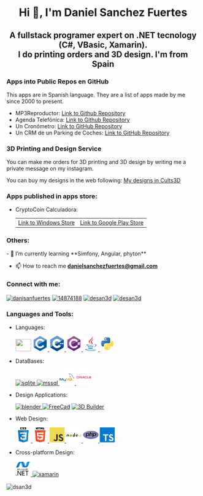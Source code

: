 <h1 align="center">Hi 👋, I'm Daniel Sanchez Fuertes</h1>
<h2 align="center">A fullstack programer expert on .NET tecnology (C#, VBasic, Xamarin). <br/>I do printing orders and 3D design. I'm from Spain</h2>

<!--<p align="left"> <a href="https://github.com/ryo-ma/github-profile-trophy"><img src="https://github-profile-trophy.vercel.app/?username=dsan3d" alt="dsan3d" /></a> </p>-->

<h3>Apps into Public Repos en GitHub</h3>
<p>This apps are in Spanish language. They are a list of apps made by me since 2000 to present.</p>
<ul>
   <li>MP3Reproductor: <a href="https://github.com/dsan3d/ReproductorMp3">Link to Github Repository</a></li>
   <li>Agenda Telefónica: <a href="https://github.com/dsan3d/Agenda2005">Link to Github Repository</a></li>
   <li>Un Cronómetro: <a href="https://github.com/dsan3d/Cronometro">Link to GitHub Repository</a></li>
   <li>Un CRM de un Parking de Coches: <a href="https://github.com/dsan3d/GGuarderiaCoches">Link to GitHub Repository</a></li>
</ul>

<h3>3D Printing and Design Service</h3>
<p align="left">You can make me orders for 3D printing and 3D design by writing me a private message on my instagram.</p>
<p align="left">You can buy my designs in the web following: 
   <a href="https://cults3d.com/es/usuarios/dasafur/creaci%C3%B3n" target="_blank">My designs in Cults3D</a></p>

<h3>Apps published in apps store:</h3>
<ul>
   <li>CryptoCoin Calculadora:
      <table border=0>
       <tr>
         <td><a href="https://www.microsoft.com/store/productId/9NDDK8TT48ZV" target="_blank">Link to Windows Store</a></td>
         <td><a href="https://play.google.com/store/apps/details?id=com.companyname.cccalculadora&gl=ES" target="_blank">Link to Google Play Store</a></td>        </tr></table>
   </li>   
</ul>
<h3>Others:</h3>
- 🌱 I’m currently learning **Simfony, Angular, phyton**

- 📫 How to reach me **danielsanchezfuertes@gmail.com**

<h3 align="left">Connect with me:</h3>
<p align="left">
<a href="https://linkedin.com/in/danisanfuertes" target="blank"><img align="center" src="https://raw.githubusercontent.com/rahuldkjain/github-profile-readme-generator/master/src/images/icons/Social/linked-in-alt.svg" alt="danisanfuertes" height="30" width="40" /></a>
<a href="https://stackoverflow.com/users/14874188" target="blank"><img align="center" src="https://raw.githubusercontent.com/rahuldkjain/github-profile-readme-generator/master/src/images/icons/Social/stack-overflow.svg" alt="14874188" height="30" width="40" /></a>
<a href="https://instagram.com/desan3d" target="blank"><img align="center" src="https://raw.githubusercontent.com/rahuldkjain/github-profile-readme-generator/master/src/images/icons/Social/instagram.svg" alt="desan3d" height="30" width="40" /></a>
<a href="https://www.youtube.com/c/desan3d" target="blank"><img align="center" src="https://raw.githubusercontent.com/rahuldkjain/github-profile-readme-generator/master/src/images/icons/Social/youtube.svg" alt="desan3d" height="30" width="40" /></a>
</p>

<h3 align="left">Languages and Tools:</h3>
<ul><li>Languages:</li>
<p align="left"><a href="https://learn.microsoft.com/es-es/docs/"><img src="https://i.pinimg.com/originals/60/6e/55/606e55f536efeefee29bd07c59f32a44.png" height="32" width="40"></a>
   <a href="https://www.cprogramming.com/" target="_blank" rel="noreferrer"> <img src="https://raw.githubusercontent.com/devicons/devicon/master/icons/c/c-original.svg" alt="c" width="40" height="40"/> </a> 
   <a href="https://www.w3schools.com/cpp/" target="_blank" rel="noreferrer"> <img src="https://raw.githubusercontent.com/devicons/devicon/master/icons/cplusplus/cplusplus-original.svg" alt="cplusplus" width="40" height="40"/> </a> 
   <a href="https://www.w3schools.com/cs/" target="_blank" rel="noreferrer"> <img src="https://raw.githubusercontent.com/devicons/devicon/master/icons/csharp/csharp-original.svg" alt="csharp" width="40" height="40"/> </a>
   <a href="https://www.java.com" target="_blank" rel="noreferrer"> <img src="https://raw.githubusercontent.com/devicons/devicon/master/icons/java/java-original.svg" alt="java" width="40" height="40"/> </a>
   <a href="https://www.python.org" target="_blank" rel="noreferrer"> <img src="https://raw.githubusercontent.com/devicons/devicon/master/icons/python/python-original.svg" alt="python" width="40" height="40"/> </a>
  
   <li>DataBases:</li>
   <p align="left">
   <a href="https://www.sqlite.org/" target="_blank" rel="noreferrer"> <img src="https://www.vectorlogo.zone/logos/sqlite/sqlite-icon.svg" alt="sqlite" width="40" height="40"/> </a>
   <a href="https://www.microsoft.com/en-us/sql-server" target="_blank" rel="noreferrer"> <img src="https://www.svgrepo.com/show/303229/microsoft-sql-server-logo.svg" alt="mssql" width="40" height="40"/> </a>
      <a href="https://www.mysql.com/" target="_blank" rel="noreferrer"> <img src="https://raw.githubusercontent.com/devicons/devicon/master/icons/mysql/mysql-original-wordmark.svg" alt="mysql" width="40" height="40"/> </a>
      <a href="https://www.oracle.com/" target="_blank" rel="noreferrer"> <img src="https://raw.githubusercontent.com/devicons/devicon/master/icons/oracle/oracle-original.svg" alt="oracle" width="40" height="40"/> </a>
   </p>
   <li>Design Applications:</li><p align="left">
   <a href="https://www.blender.org/" target="_blank" rel="noreferrer"> <img src="https://download.blender.org/branding/community/blender_community_badge_white.svg" alt="blender" width="40" height="40"/> </a>
   <a href="https://www.freecad.org/" target="_blank" rel="noreferrer"><img src="https://i.pinimg.com/originals/75/d3/27/75d327f004090e0d125a640f074b64dc.png" alt="FreeCad" width="40" height="40"></a>
   <a href="https://apps.microsoft.com/store/detail/3d-builder/9WZDNCRFJ3T6?hl=en-us&gl=us" target="_blank" rel="noreferrer"><img src="https://i.pinimg.com/originals/cf/92/6d/cf926db3355261409c1603d551311875.png" alt="3D Builder" width="40" height="40"></a>
   <li>Web Design:</li>
   <p align="left">
    <a href="https://www.w3schools.com/css/" target="_blank" rel="noreferrer"> <img src="https://raw.githubusercontent.com/devicons/devicon/master/icons/css3/css3-original-wordmark.svg" alt="css3" width="40" height="40"/> </a> 
   <a href="https://www.w3.org/html/" target="_blank" rel="noreferrer"> <img src="https://raw.githubusercontent.com/devicons/devicon/master/icons/html5/html5-original-wordmark.svg" alt="html5" width="40" height="40"/> </a>  
   <a href="https://developer.mozilla.org/en-US/docs/Web/JavaScript" target="_blank" rel="noreferrer"> <img src="https://raw.githubusercontent.com/devicons/devicon/master/icons/javascript/javascript-original.svg" alt="javascript" width="40" height="40"/> </a>   
   <a href="https://nodejs.org" target="_blank" rel="noreferrer"> <img src="https://raw.githubusercontent.com/devicons/devicon/master/icons/nodejs/nodejs-original-wordmark.svg" alt="nodejs" width="40" height="40"/> </a>
      <a href="https://www.php.net" target="_blank" rel="noreferrer"> <img src="https://raw.githubusercontent.com/devicons/devicon/master/icons/php/php-original.svg" alt="php" width="40" height="40"/> </a>   
      <a href="https://www.typescriptlang.org/" target="_blank" rel="noreferrer"> <img src="https://raw.githubusercontent.com/devicons/devicon/master/icons/typescript/typescript-original.svg" alt="typescript" width="40" height="40"/> </a>
   </p>
   <li>Cross-platform Design:</li>
   <p align="left">
   <a href="https://dotnet.microsoft.com/" target="_blank" rel="noreferrer"> <img src="https://raw.githubusercontent.com/devicons/devicon/master/icons/dot-net/dot-net-original-wordmark.svg" alt="dotnet" width="40" height="40"/> </a> 
      <a href="https://dotnet.microsoft.com/apps/xamarin" target="_blank" rel="noreferrer"> <img src="https://raw.githubusercontent.com/detain/svg-logos/780f25886640cef088af994181646db2f6b1a3f8/svg/xamarin.svg" alt="xamarin" width="40" height="40"/> </a>
   </p>
 </ul>
  <p><img align="center" src="https://github-readme-stats.vercel.app/api/top-langs?username=dsan3d&show_icons=true&locale=en&layout=compact" alt="dsan3d" /></p>

<!--
**dsan3d/dsan3d** is a ✨ _special_ ✨ repository because its `README.md` (this file) appears on your GitHub profile.

Here are some ideas to get you started:

- 🔭 I’m currently working on ...
- 🌱 I’m currently learning ...
- 👯 I’m looking to collaborate on ...
- 🤔 I’m looking for help with ...
- 💬 Ask me about ...
- 📫 How to reach me: ...
- 😄 Pronouns: ...
- ⚡ Fun fact: ...
-->
